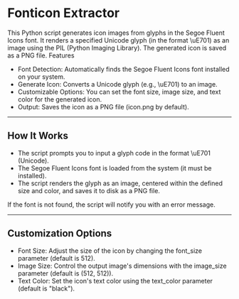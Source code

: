 # Fonticon Extractor

This Python script generates icon images from glyphs in the Segoe Fluent Icons font. It renders a specified Unicode glyph (in the format \uE701) as an image using the PIL (Python Imaging Library). The generated icon is saved as a PNG file.
Features

- Font Detection: Automatically finds the Segoe Fluent Icons font installed on your system.
- Generate Icon: Converts a Unicode glyph (e.g., \uE701) to an image.
- Customizable Options: You can set the font size, image size, and text color for the generated icon.
- Output: Saves the icon as a PNG file (icon.png by default).

---

## How It Works

- The script prompts you to input a glyph code in the format \uE701 (Unicode).
- The Segoe Fluent Icons font is loaded from the system (it must be installed).
- The script renders the glyph as an image, centered within the defined size and color, and saves it to disk as a PNG file.

If the font is not found, the script will notify you with an error message.

---

## Customization Options
- Font Size: Adjust the size of the icon by changing the font_size parameter (default is 512).
- Image Size: Control the output image's dimensions with the image_size parameter (default is (512, 512)).
- Text Color: Set the icon's text color using the text_color parameter (default is "black").
